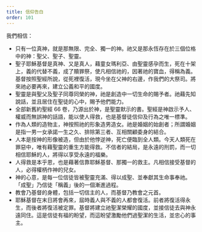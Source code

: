 ```yaml
---
title: 信仰告白
order: 101
---
```


<div class="text-maxpurple font-semibold">

我們相信：

</div>

- 只有一位真神，就是那無限、完全、獨一的神。祂又是那永恆存在於三個位格中的神：聖父、聖子、聖靈。
- 聖子耶穌基督是真神、又是真人，藉童女瑪利亞、由聖靈感孕而生，死在十架上，義的代替不義，成了贖罪祭，使凡相信祂的，因著祂的寶血，得稱為義。基督按照聖經所說，從死裡復活，現今坐在父神的右邊，作我們的大祭司。將來祂必要再來，建立公義和平的國度。
- 聖靈是與聖父及聖子同尊同榮的神，祂是創造中一切生命的賜予者。祂藉先知說話，並且居住在聖徒的心中，賜予他們能力。
- 全部新舊約聖經 66 卷，乃源出於神，是聖靈默示的書。聖經是神啟示予人、權威而無誤神的話語，能以使人得救，也是基督徒信仰及行為之唯一標準。
- 作為人類的造物主，神按照祂的形象造男造女。祂是婚姻的始創者；所謂婚姻是指一男一女承諾一生之久、排除第三者、互相關顧委身的結合。
- 人本是按神的形像被造，但由於他悖逆神，死亡便臨到全人類。今天人類死在罪惡中，唯有藉聖靈的重生方能得救。不信者的結局，是永遠的刑罰，而一切相信耶穌的人，將得以享受永遠的福樂。
- 人得救是本乎恩，也是藉著信靠耶穌基督、那獨一的救主。凡相信接受基督的人，必得權柄作神的兒女。
- 神的心意，是每一位信徒皆被聖靈充滿、得以成聖、並奉獻其生命事奉祂。「成聖」乃信徒「稱義」後的一個漸進過程。
- 教會乃基督的身體，包括一切信主的人，而基督乃教會之元首。
- 耶穌基督在末日將會再來，屆時義人與不義的人都會復活。前者將復活得永生，而後者將復活被定罪。基督將建立祂聖潔榮耀的國度，並接信徒去與神永遠同住。這是信徒有福的盼望，而這盼望激勵他們過聖潔的生活，並忠心的事主。
